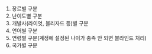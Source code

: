 1. 장르별 구분
2. 난이도별 구분
3. 개발사(라이엇, 블리자드 등)별 구분
4. 언어별 구분
5. 연령별 구분(계정에 설정된 나이가 충족 안 되면 블라인드 처리)
6. 국가별 구분